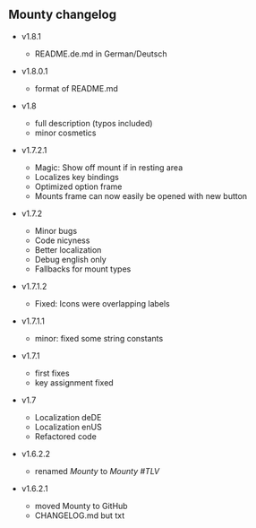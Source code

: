 ## Mounty changelog

- v1.8.1

  - README.de.md in German/Deutsch

- v1.8.0.1

  - format of README.md

- v1.8

  - full description (typos included)
  - minor cosmetics

- v1.7.2.1

  - Magic: Show off mount if in resting area
  - Localizes key bindings
  - Optimized option frame
  - Mounts frame can now easily be opened with new button

- v1.7.2

  - Minor bugs
  - Code nicyness
  - Better localization
  - Debug english only
  - Fallbacks for mount types

- v1.7.1.2

  - Fixed: Icons were overlapping labels

- v1.7.1.1

  - minor: fixed some string constants

- v1.7.1

  - first fixes
  - key assignment fixed

- v1.7

  - Localization deDE
  - Localization enUS
  - Refactored code

- v1.6.2.2

  - renamed _Mounty_ to _Mounty #TLV_

- v1.6.2.1

  - moved Mounty to GitHub
  - CHANGELOG.md but txt
